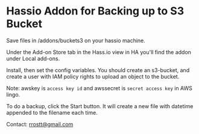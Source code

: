 # Hassio Addon for Backing up to S3 Bucket

Save files in /addons/buckets3 on your hassio machine.

Under the Add-on Store tab in the Hass.io view in HA you'll find the addon under Local add-ons.

Install, then set the config variables. You should create an s3-bucket, and create a user with IAM policy rights to upload an object to the bucket.

Note: awskey is `access key id` and awssecret is `secret access key` in AWS lingo.

To do a backup, click the Start button. It will create a new file with datetime appended to the filename each time.

Contact: rrostt@gmail.com
